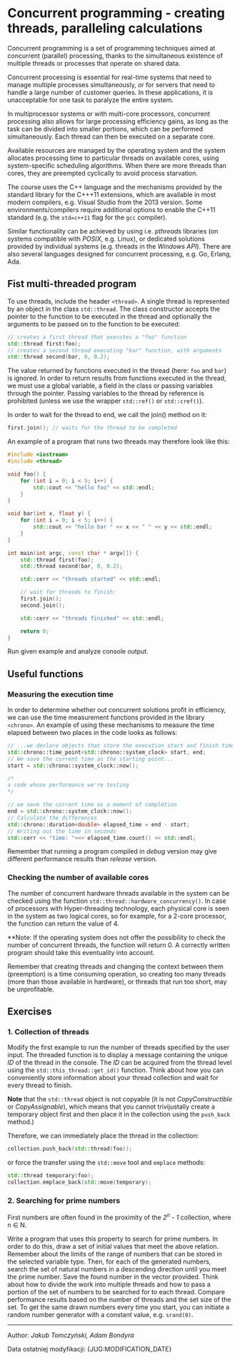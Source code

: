 # Concurrent programming - creating threads, paralleling calculations

Concurrent programming is a set of programming techniques aimed at concurrent (parallel) processing, thanks to the simultaneous existence of multiple threads or processes that operate on shared data.

Concurrent processing is essential for real-time systems that need to manage multiple processes simultaneously, or for servers that need to handle a large number of customer queries. In these applications, it is unacceptable for one task to paralyze the entire system.

In multiprocessor systems or with multi-core processors, concurrent processing also allows for large processing efficiency gains, as long as the task can be divided into smaller portions, which can be performed simultaneously. Each thread can then be executed on a separate core.

Available resources are managed by the operating system and the system allocates processing time to particular threads on available cores, using system-specific scheduling algorithms. When there are more threads than cores, they are preempted cyclically to avoid process starvation.

The course uses the C++ language and the mechanisms provided by the standard library for the C+++11 extensions, which are available in most modern compilers, e.g. Visual Studio from the 2013 version. Some environments/compilers require additional options to enable the C++11 standard (e.g. the `std=c++11` flag for the `gcc` compiler).

Similar functionality can be achieved by using i.e. *pthreads* libraries (on systems compatible with *POSIX*, e.g. Linux), or dedicated solutions provided by individual systems (e.g. threads in the *Windows API*). There are also several languages designed for concurrent processing, e.g. Go, Erlang, Ada.


## Fist multi-threaded program

To use threads, include the header `<thread>`. A single thread is represented by an object in the class `std::thread`. The class constructor accepts the pointer to the function to be executed in the thread and optionally the arguments to be passed on to the function to be executed:

```cpp
// creates a first thread that executes a "foo" function
std::thread first(foo);
// creates a second thread executing "bar" function, with arguments
std::thread second(bar, 0, 0.2);
```

The value returned by functions executed in the thread (here: `foo` and `bar`) is ignored. In order to return results from functions executed in the thread, we must use a global variable, a field in the class or passing variables through the pointer. Passing variables to the thread by reference is prohibited (unless we use the wrapper `std::ref()` or `std::cref()`).

In order to wait for the thread to end, we call the join() method on it:

```cpp
first.join(); // waits for the thread to be completed
```

An example of a program that runs two threads may therefore look like this:

```cpp
#include <iostream>
#include <thread>

void foo() {
    for (int i = 0; i < 5; i++) {
        std::cout << "hello foo" << std::endl;
    }
}

void bar(int x, float y) {
    for (int i = 0; i < 5; i++) {
        std::cout << "hello bar " << x << " " << y << std::endl;
    }
}

int main(int argc, const char * argv[]) {
    std::thread first(foo);
    std::thread second(bar, 0, 0.2);

    std::cerr << "threads started" << std::endl;

    // wait for threads to finish:
    first.join();
    second.join();

    std::cerr << "threads finished" << std::endl;

    return 0;
}
```

Run given example and analyze console output.

## Useful functions

### Measuring the execution time

In order to determine whether out concurrent solutions profit in efficiency, we can use the time measurement functions provided in the library `<chrono>`. An example of using these mechanisms to measure the time elapsed between two places in the code looks as follows:

```cpp
// ...we declare objects that store the execution start and finish time...
std::chrono::time_point<std::chrono::system_clock> start, end;
// We save the current time as the starting point...
start = std::chrono::system_clock::now();

/*
a code whose performance we're testing
*/

// we save the current time as a moment of completion
end = std::chrono::system_clock::now();
// Calculate the differences 
std::chrono::duration<double> elapsed_time = end - start;
// Writing out the time in seconds
std::cerr << "time: "<<< elapsed_time.count() << std::endl;
```

Remember that running a program compiled in *debug* version may give different performance results than *release* version.


### Checking the number of available cores

The number of concurrent hardware threads available in the system can be checked using the function `std::thread::hardware_concurrency()`. In case of processors with Hyper-threading technology, each physical core is seen in the system as two logical cores, so for example, for a 2-core processor, the function can return the value of 4.

**Note: If the operating system does not offer the possibility to check the number of concurrent threads, the function will return 0. A correctly written program should take this eventuality into account.

Remember that creating threads and changing the context between them (preemption) is a time consuming operation, so creating too many threads (more than those available in hardware), or threads that run too short, may be unprofitable.

## Exercises

### 1. Collection of threads

Modify the first example to run the number of threads specified by the user input. The threaded function is to display a message containing the unique *ID* of the thread in the console. The *ID* can be acquired from the thread level using the `std::this_thread::get_id()` function. Think about how you can conveniently store information about your thread collection and wait for every thread to finish.

**Note** that the `std::thread` object is not copyable (it is not *CopyConstructible* or *CopyAssignable*), which means that you cannot trivijustally create a temporary object first and then place it in the collection using the `push_back` method.)

Therefore, we can immediately place the thread in the collection:

```cpp
collection.push_back(std::thread(foo));
```

or force the transfer using the `std::move` tool and `emplace` methods:

```cpp
std::thread temporary(foo);
collection.emplace_back(std::move(temporary);
```

### 2. Searching for prime numbers

First numbers are often found in the proximity of the *2<sup>n</sup> - 1* collection, where n ∈ N.

Write a program that uses this property to search for prime numbers. In order to do this, draw a set of initial values that meet the above relation. Remember about the limits of the range of numbers that can be stored in the selected variable type. Then, for each of the generated numbers, search the set of natural numbers in a descending direction until you meet the prime number. Save the found number in the vector provided.
Think about how to divide the work into multiple threads and how to pass a portion of the set of numbers to be searched for to each thread. Compare performance results based on the number of threads and the set size of the set. To get the same drawn numbers every time you start, you can initiate a random number generator with a constant value, e.g. `srand(0)`.



***
Author: *Jakub Tomczyński, Adam Bondyra*

Data ostatniej modyfikacji: {JUG:MODIFICATION_DATE}
